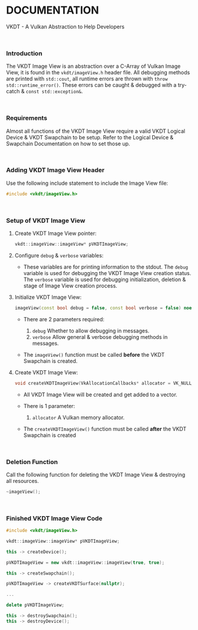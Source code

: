 # DOCUMENTATION

VKDT - A Vulkan Abstraction to Help Developers

<br>

### Introduction

The VKDT Image View is an abstraction over a C-Array of Vulkan Image View, it is found in the `vkdt/imageView.h` header file.
All debugging methods are printed with `std::cout`, all runtime errors are thrown with `throw std::runtime_error()`. These errors can be caught & debugged with a try-catch & `const std::exception&`.

<br>

### Requirements

Almost all functions of the VKDT Image View require a valid VKDT Logical Device & VKDT Swapchain to be setup. Refer to the Logical Device & Swapchain Documentation on how to set those up.

<br>

### Adding VKDT Image View Header

Use the following include statement to include the Image View file:
```cpp
#include <vkdt/imageView.h>
```

<br>

### Setup of VKDT Image View

1. Create VKDT Image View pointer:
	```cpp
	vkdt::imageView::imageView* pVKDTImageView;
	```

2. Configure `debug` & `verbose` variables:
	- These variables are for printing information to the stdout. The `debug` variable is used for debugging the VKDT Image View creation status. The `verbose` variable is used for debugging initialization, deletion & stage of Image View creation process.

3. Initialize VKDT Image View:
	```cpp
	imageView(const bool debug = false, const bool verbose = false) noexcept;
	```

	- There are 2 parameters required:
		1. `debug` Whether to allow debugging in messages.
		2. `verbose` Allow general & verbose debugging methods in messages.

	- The `imageView()` function must be called **before** the VKDT Swapchain is created.

4. Create VKDT Image View:
	```cpp
	void createVKDTImageView(VkAllocationCallbacks* allocator = VK_NULL_HANDLE);
	```

	- All VKDT Image View will be created and get added to a vector.

	- There is 1 parameter:
		1. `allocator` A Vulkan memory allocator.

	- The `createVKDTImageView()` function must be called **after** the VKDT Swapchain is created

<br>

### Deletion Function

Call the following function for deleting the VKDT Image View & destroying all resources.

```cpp
~imageView();
```

<br>

### Finished VKDT Image View Code

```cpp
#include <vkdt/imageView.h>

vkdt::imageView::imageView* pVKDTImageView;

this -> createDevice();

pVKDTImageView = new vkdt::imageView::imageView(true, true);

this -> createSwapchain();

pVKDTImageView -> createVKDTSurface(nullptr);

...

delete pVKDTImageView;

this -> destroySwapchain();
this -> destroyDevice();
```